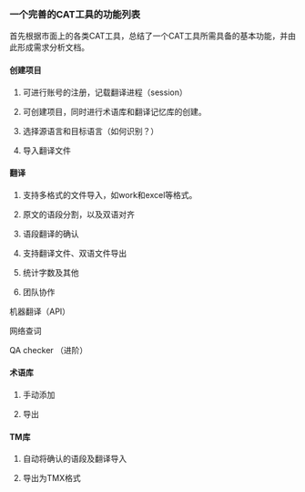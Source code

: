 ### 一个完善的CAT工具的功能列表

   首先根据市面上的各类CAT工具，总结了一个CAT工具所需具备的基本功能，并由此形成需求分析文档。
   
#### 创建项目

1.	可进行账号的注册，记载翻译进程（session）

2.	可创建项目，同时进行术语库和翻译记忆库的创建。

3.	选择源语言和目标语言（如何识别？）

4.	导入翻译文件

#### 翻译

1. 支持多格式的文件导入，如work和excel等格式。

2. 原文的语段分割，以及双语对齐

3. 语段翻译的确认

4. 支持翻译文件、双语文件导出

5. 统计字数及其他

6. 团队协作

机器翻译（API）

网络查词

QA checker （进阶）

#### 术语库

1.	手动添加

2.	导出

#### TM库

1.	自动将确认的语段及翻译导入

2.	导出为TMX格式
